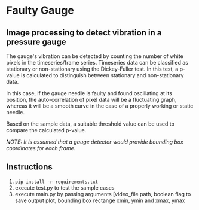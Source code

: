 # Faulty Gauge
## Image processing to detect vibration in a pressure gauge


The gauge's vibration can be detected by counting the number of white pixels in the timeseries/frame series. Timeseries data can be classified as stationary or non-stationary using the Dickey-Fuller test. In this test, a p-value is calculated to distinguish between stationary and non-stationary data.

In this case, if the gauge needle is faulty and found oscillating at its position, the auto-correlation of pixel data will be a fluctuating graph, whereas it will be a smooth curve in the case of a properly working or static needle.

Based on the sample data, a suitable threshold value can be used to compare the calculated p-value.

<em>NOTE: It is assumed that a gauge detector would provide bounding box coordinates for each frame.</em>

## Instructions
1. ```pip install -r requirements.txt```
2. execute test.py to test the sample cases
3. execute main.py by passing arguments [video_file path, boolean flag to save output plot, bounding box rectange xmin, ymin and xmax, ymax
